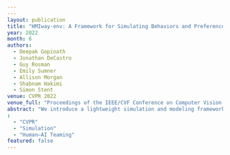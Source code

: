 ```yaml
---
---
layout: publication
title: "HMIway-env: A Framework for Simulating Behaviors and Preferences to Support Human–AI Teaming in Driving"
year: 2022
month: 6
authors:
  - Deepak Gopinath
  - Jonathan DeCastro
  - Guy Rosman
  - Emily Sumner
  - Allison Morgan
  - Shabnam Hakimi
  - Simon Stent
venue: CVPR 2022
venue_full: "Proceedings of the IEEE/CVF Conference on Computer Vision and Pattern Recognition (CVPR 2022), pp. 4342–4350"
abstract: "We introduce a lightweight simulation and modeling framework, HMIway-env, for studying human-machine teaming in the context of driving. The goal of the framework is to accelerate the development of adaptive AI systems which can respond to individual driver states, traits, and preferences, by serving as a data-generation engine and training environment for learning personalized human-AI teaming policies. We extend highway-env, an OpenAI Gym-based simulator environment, to enable specification of human driver behavior, and design of vehicle-driver interactions and outcomes. We describe one instance of our framework incorporating models for distracted and cautious driving, which we validate through crowd-sourced feedback, and show early experimental results toward the training of better intervention policies."
:
  - "CVPR"
  - "Simulation"
  - "Human–AI Teaming"
featured: false
---
```

